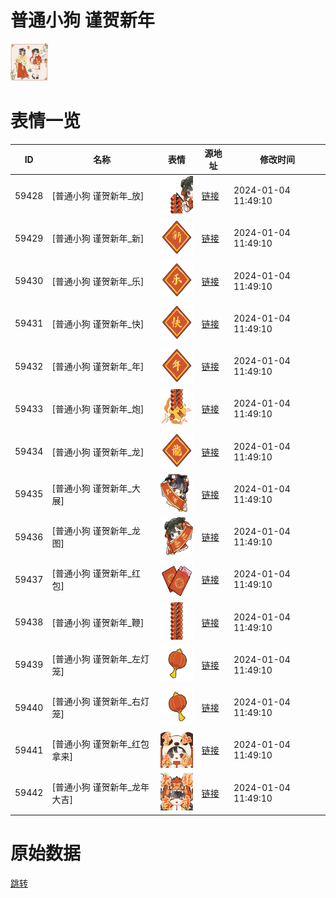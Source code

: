 # 普通小狗 谨贺新年

<img src="./cover.png" height="60" alt="cover" />

# 表情一览

|ID|名称|表情|源地址|修改时间|
|----|----|----|----|----|
|59428|[普通小狗 谨贺新年_放]|<img src="./pic/059428_%5B普通小狗 谨贺新年_放%5D.png" height="60" alt="放"/>|[链接](https://i0.hdslb.com/bfs/garb/cc7db2272365e9aa845bfe657af0bcdae9da39ed.png)|2024-01-04 11:49:10|
|59429|[普通小狗 谨贺新年_新]|<img src="./pic/059429_%5B普通小狗 谨贺新年_新%5D.png" height="60" alt="新"/>|[链接](https://i0.hdslb.com/bfs/garb/622801eca4a97d691ef1209e285d0ea7d4575616.png)|2024-01-04 11:49:10|
|59430|[普通小狗 谨贺新年_乐]|<img src="./pic/059430_%5B普通小狗 谨贺新年_乐%5D.png" height="60" alt="乐"/>|[链接](https://i0.hdslb.com/bfs/garb/3f9965197bcc272ce9382ba932159233142d1885.png)|2024-01-04 11:49:10|
|59431|[普通小狗 谨贺新年_快]|<img src="./pic/059431_%5B普通小狗 谨贺新年_快%5D.png" height="60" alt="快"/>|[链接](https://i0.hdslb.com/bfs/garb/d6094d0e3f905947688a7302259413de7c32efd9.png)|2024-01-04 11:49:10|
|59432|[普通小狗 谨贺新年_年]|<img src="./pic/059432_%5B普通小狗 谨贺新年_年%5D.png" height="60" alt="年"/>|[链接](https://i0.hdslb.com/bfs/garb/c783cd8fe60d811f8d0428d2e28b864baaad4475.png)|2024-01-04 11:49:10|
|59433|[普通小狗 谨贺新年_炮]|<img src="./pic/059433_%5B普通小狗 谨贺新年_炮%5D.png" height="60" alt="炮"/>|[链接](https://i0.hdslb.com/bfs/garb/311500d0b37053c27b489f8a1bdb4c585107ad22.png)|2024-01-04 11:49:10|
|59434|[普通小狗 谨贺新年_龙]|<img src="./pic/059434_%5B普通小狗 谨贺新年_龙%5D.png" height="60" alt="龙"/>|[链接](https://i0.hdslb.com/bfs/garb/4ae7448ef6bddae53cc4847b80f3e8a5680c93c8.png)|2024-01-04 11:49:10|
|59435|[普通小狗 谨贺新年_大展]|<img src="./pic/059435_%5B普通小狗 谨贺新年_大展%5D.png" height="60" alt="大展"/>|[链接](https://i0.hdslb.com/bfs/garb/36a60c04406fbd0e566dba6f28b35cd9a364f4f8.png)|2024-01-04 11:49:10|
|59436|[普通小狗 谨贺新年_龙图]|<img src="./pic/059436_%5B普通小狗 谨贺新年_龙图%5D.png" height="60" alt="龙图"/>|[链接](https://i0.hdslb.com/bfs/garb/aa86c9bacf06bc684df4a3c8d4541b4925a99eaa.png)|2024-01-04 11:49:10|
|59437|[普通小狗 谨贺新年_红包]|<img src="./pic/059437_%5B普通小狗 谨贺新年_红包%5D.png" height="60" alt="红包"/>|[链接](https://i0.hdslb.com/bfs/garb/39da88f4e148803966e2ea9bd47b50add1c3a3a8.png)|2024-01-04 11:49:10|
|59438|[普通小狗 谨贺新年_鞭]|<img src="./pic/059438_%5B普通小狗 谨贺新年_鞭%5D.png" height="60" alt="鞭"/>|[链接](https://i0.hdslb.com/bfs/garb/b8505bb0b9d5ea441dcdcb72a456f9e2a2bc3187.png)|2024-01-04 11:49:10|
|59439|[普通小狗 谨贺新年_左灯笼]|<img src="./pic/059439_%5B普通小狗 谨贺新年_左灯笼%5D.png" height="60" alt="左灯笼"/>|[链接](https://i0.hdslb.com/bfs/garb/b2f4e7ed2af091c7e67b6e90b25c9d1a0bc6d829.png)|2024-01-04 11:49:10|
|59440|[普通小狗 谨贺新年_右灯笼]|<img src="./pic/059440_%5B普通小狗 谨贺新年_右灯笼%5D.png" height="60" alt="右灯笼"/>|[链接](https://i0.hdslb.com/bfs/garb/1426dbb38c8b4eaded59074a9a17829186624b92.png)|2024-01-04 11:49:10|
|59441|[普通小狗 谨贺新年_红包拿来]|<img src="./pic/059441_%5B普通小狗 谨贺新年_红包拿来%5D.png" height="60" alt="红包拿来"/>|[链接](https://i0.hdslb.com/bfs/garb/6f60f83f09745000b0f8cd1e27aedda9e023e0f9.png)|2024-01-04 11:49:10|
|59442|[普通小狗 谨贺新年_龙年大吉]|<img src="./pic/059442_%5B普通小狗 谨贺新年_龙年大吉%5D.png" height="60" alt="龙年大吉"/>|[链接](https://i0.hdslb.com/bfs/garb/684c9b04a5b4fd5e7fce3eaf922df52313d581a9.png)|2024-01-04 11:49:10|

# 原始数据

[跳转](./raw.json)

